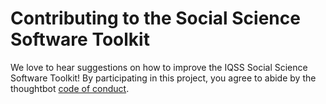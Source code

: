 # Contributing to the Social Science Software Toolkit

We love to hear suggestions on how to improve the IQSS Social Science Software Toolkit! By participating in this project, you agree to abide by the thoughtbot [code of conduct](https://thoughtbot.com/open-source-code-of-conduct).
